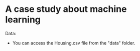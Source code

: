 # A case study about machine learning

Data:

- You can access the Housing.csv file from the "data" folder.
